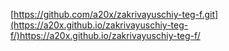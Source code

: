 [https://github.com/a20x/zakrivayuschiy-teg-f.git](https://a20x.github.io/zakrivayuschiy-teg-f/)https://a20x.github.io/zakrivayuschiy-teg-f/
